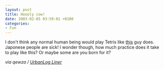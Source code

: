 ```yaml
---
layout: post
title: Hoooly cow!
date: 2003-02-05 03:59:01 +0100
categories:
- Fun
---
```

I don't think any normal human being would play Tetris like <a href="http://www.nordheim.no/stuff/tetris_japan_finals.mpeg" title="Tetris Japan Finals">this</a> guy does. Japonese people are sick! I wonder though, how much practice does it take to play like this? Or maybe some are you born for it?

<i>via qewza / <a href="http://mabento.project-psy.com/ulog/">UrbanLog Liner</a></i>
